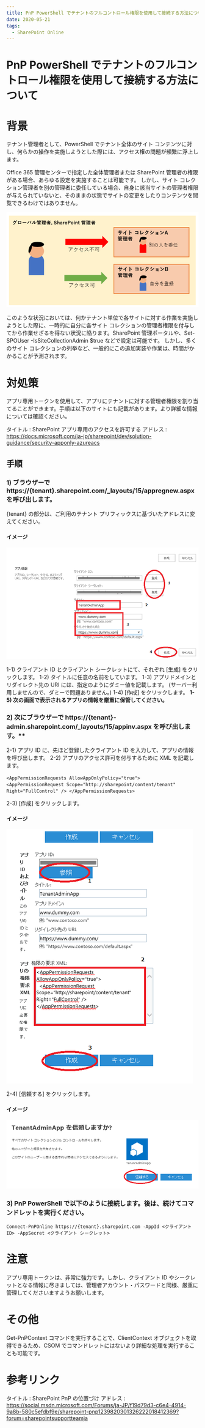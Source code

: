 ```yaml
---
title: PnP PowerShell でテナントのフルコントロール権限を使用して接続する方法について
date: 2020-05-21
tags:
  - SharePoint Online
---
```


# PnP PowerShell でテナントのフルコントロール権限を使用して接続する方法について

# 背景
テナント管理者として、PowerShell でテナント全体のサイト コンテンツに対し、何らかの操作を実施しようとした際には、アクセス権の問題が頻繁に浮上します。

Office 365 管理センターで指定した全体管理者または SharePoint 管理者の権限がある場合、あらゆる設定を実施することは可能です。
しかし、サイト コレクション管理者を別の管理者に委任している場合、自身に該当サイトの管理者権限が与えられていないと、そのままの状態でサイトの変更をしたりコンテンツを閲覧できるわけではありません。

![SiteCollectionAdminImage](pnp-powershell-with-app-only-token/SiteCollectionAdminImage.png)

このような状況においては、何かテナント単位で各サイトに対する作業を実施しようとした際に、一時的に自分に各サイト コレクションの管理者権限を付与してから作業せざるを得ない状況に陥ります。SharePoint 管理ポータルや、Set-SPOUser -IsSiteCollectionAdmin $true などで設定は可能です。
しかし、多くのサイト コレクションの列挙など、一般的にこの追加実装や作業は、時間がかかることが予測されます。

# 対処策
アプリ専用トークンを使用して、アプリにテナントに対する管理者権限を割り当てることができます。手順は以下のサイトにも記載があります。より詳細な情報については確認ください。

タイトル : SharePoint アプリ専用のアクセスを許可する
アドレス : https://docs.microsoft.com/ja-jp/sharepoint/dev/solution-guidance/security-apponly-azureacs

## 手順
### 1) ブラウザーで https://{tenant}.sharepoint.com/_layouts/15/appregnew.aspx を呼び出します。

{tenant} の部分は、ご利用のテナント プリフィックスに基づいたアドレスに変えてください。

#### イメージ
![AppRegNew](pnp-powershell-with-app-only-token/appregnew.png)

 1-1) クライアント ID とクライアント シークレットにて、それぞれ [生成] をクリックします。
 1-2) タイトルに任意の名前をしています。
 1-3) アプリドメインとリダイレクト先の URI には、指定のようにダミー値を記載します。
  (サーバー利用しませんので、ダミーで問題ありません。)
 1-4) [作成] をクリックします。
 **1-5) 次の画面で表示されるアプリの情報を厳重に保管してください。**

### 2) 次にブラウザーで https://{tenant}-admin.sharepoint.com/_layouts/15/appinv.aspx を呼び出します。**
 2-1) アプリ ID に、先ほど登録したクライアント ID を入力して、アプリの情報を呼び出します。
 2-2) アプリのアクセス許可を付与するために XML を記載します。

 `
<AppPermissionRequests AllowAppOnlyPolicy="true">
  <AppPermissionRequest Scope="http://sharepoint/content/tenant" Right="FullControl" />
</AppPermissionRequests>
`

 2-3) [作成] をクリックします。 

#### イメージ
![AppInv](pnp-powershell-with-app-only-token/appinv.png)

 2-4) [信頼する] をクリックします。

#### イメージ
![AppInv2](pnp-powershell-with-app-only-token/appinv2.png)

### 3) PnP PowerShell で以下のように接続します。後は、続けてコマンドレットを実行ください。

`Connect-PnPOnline https://{tenant}.sharepoint.com -AppId <クライアント ID> -AppSecret <クライアント シークレット>`

# 注意
アプリ専用トークンは、非常に強力です。しかし、クライアント ID やシークレットとなる情報に尽きましては、管理者アカウント・パスワードと同様、厳重に管理してくださいますようお願いします。

# その他
Get-PnPContext コマンドを実行することで、ClientContext オブジェクトを取得できるため、CSOM でコマンドレットにはないより詳細な処理を実行することも可能です。

# 参考リンク

タイトル : SharePoint PnP の位置づけ
アドレス : https://social.msdn.microsoft.com/Forums/ja-JP/f19d79d3-c6e4-4914-9a8b-580c5efdbf9e/sharepoint-pnp1239820301326222018412369?forum=sharepointsupportteamja
